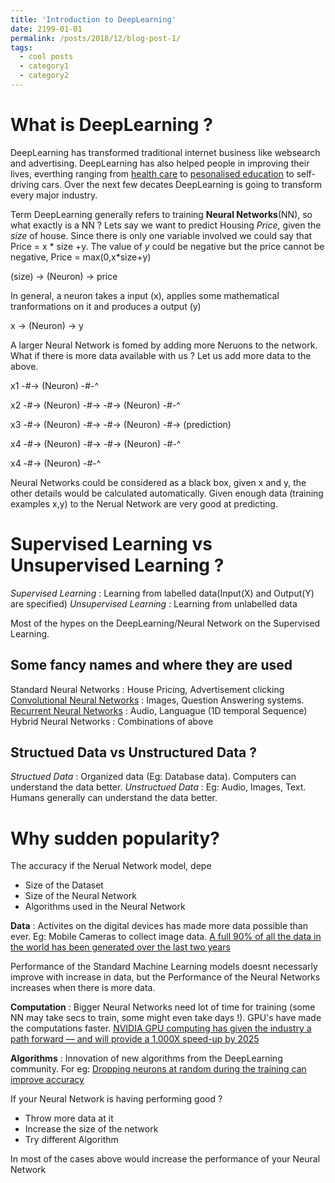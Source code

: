 ```yaml
---
title: 'Introduction to DeepLearning'
date: 2199-01-01
permalink: /posts/2018/12/blog-post-1/
tags:
  - cool posts
  - category1
  - category2
---
```


# What is DeepLearning ?
DeepLearning has transformed traditional internet business like websearch and advertising. DeepLearning has also helped people in improving their lives, everthing ranging from [health care](https://arxiv.org/pdf/1606.05718.pdf) to [pesonalised education](https://www.youtube.com/watch?v=IbrTkUE4YHs) to self-driving cars. Over the next few decates DeepLearning is going to transform every major industry.

Term DeepLearning generally refers to training **Neural Networks**(NN), so what exactly is a NN ? Lets say we want to predict Housing *Price*, given the *size* of house. Since there is only one variable involved we could say that Price = x * size +y. The value of *y* could be negative but the price cannot be negative, Price = max(0,x*size+y)

(size) -> (Neuron) -> price

In general, a neuron takes a input (x), applies some mathematical tranformations on it and produces a output (y)

  x    -> (Neuron) ->  y

A larger Neural Network is fomed by adding more Neruons to the network. What if there is more data available with us ? Let us add more data to the above.

x1    -#-> (Neuron) -#-^  

x2    -#-> (Neuron) -#->  -#-> (Neuron) -#-^

x3    -#-> (Neuron) -#->  -#-> (Neuron) -#->  (prediction)

x4    -#-> (Neuron) -#->  -#-> (Neuron) -#-^

x4    -#-> (Neuron) -#-^

Neural Networks could be considered as a black box, given x and y, the other details would be calculated automatically. Given enough data (training examples x,y) to the Nerual Network are very good at predicting.



# Supervised Learning vs Unsupervised Learning ?
*Supervised Learning* : Learning from labelled data(Input(X) and Output(Y) are specified)
*Unsupervised Learning* : Learning from unlabelled data

Most of the hypes on the DeepLearning/Neural Network on the Supervised Learning.
## Some fancy names and where they are used
Standard Neural Networks : House Pricing, Advertisement clicking
[Convolutional Neural Networks](http://cs231n.github.io/convolutional-networks/) : Images, Question Answering systems.
[Recurrent Neural Networks](http://www.wildml.com/2015/09/recurrent-neural-networks-tutorial-part-1-introduction-to-rnns/) : Audio, Languague (1D temporal Sequence)
Hybrid Neural Networks : Combinations of above


## Structued Data vs Unstructured Data ?
*Structued Data* : Organized data (Eg: Database data). Computers can understand the data better.
*Unstructued Data* : Eg: Audio, Images, Text. Humans generally can understand the data better.


# Why sudden popularity?

The accuracy if the Nerual Network model, depe
- Size of the Dataset
- Size of the Neural Network
- Algorithms used in the Neural Network

**Data** : Activites on the digital devices has made more data possible than ever. Eg: Mobile Cameras to collect image data. [A full 90% of all the data in the world has been generated over the last two years](https://www.sciencedaily.com/releases/2013/05/130522085217.htm)

Performance of the Standard Machine Learning models doesnt necessarly improve with increase in data, but the Performance of the Neural Networks increases when there is more data.


**Computation** : Bigger Neural Networks need lot of time for training (some NN may take secs to train, some might even take days !). GPU's have made the computations faster. [NVIDIA GPU computing has given the industry a path forward — and will provide a 1,000X speed-up by 2025](https://www.nvidia.com/en-us/about-nvidia/ai-computing/)


**Algorithms** : Innovation of new algorithms from the DeepLearning community. For eg: [Dropping neurons at random during the training can improve accuracy](https://www.quora.com/How-does-the-dropout-method-work-in-deep-learning-And-why-is-it-claimed-to-be-an-effective-trick-to-improve-your-network)



If your Neural Network is having performing good ?
- Throw more data at it
- Increase the size of the network
- Try different Algorithm

In most of the cases above would increase the performance of your Neural Network
